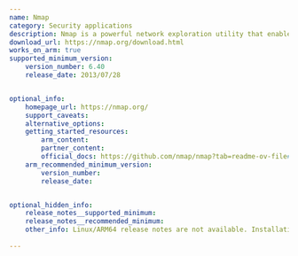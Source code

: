 ```yaml
---
name: Nmap 
category: Security applications
description: Nmap is a powerful network exploration utility that enables the detection of live hosts, open ports, and operational services within a network, making it an indispensable tool for network reconnaissance and vulnerability assessment
download_url: https://nmap.org/download.html
works_on_arm: true
supported_minimum_version:
    version_number: 6.40
    release_date: 2013/07/28


optional_info:
    homepage_url: https://nmap.org/
    support_caveats:
    alternative_options:
    getting_started_resources:
        arm_content: 
        partner_content: 
        official_docs: https://github.com/nmap/nmap?tab=readme-ov-file#installing
    arm_recommended_minimum_version:
        version_number: 
        release_date:


optional_hidden_info:
    release_notes__supported_minimum: 
    release_notes__recommended_minimum:
    other_info: Linux/ARM64 release notes are not available. Installation and Testing were done using "apt-get install nmap". The minimum version of dnsmasq 6.40 corresponds to ubuntu:14.04 and 7.80 to ubuntu:22.04.
 
---
```


